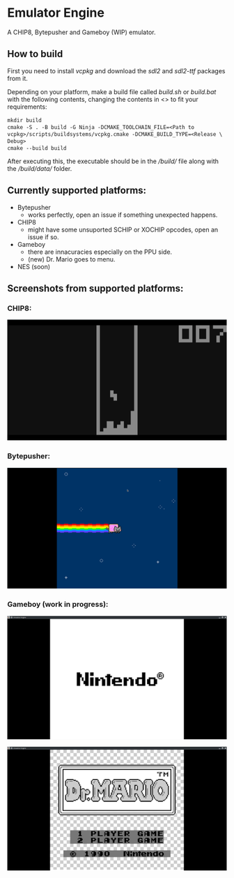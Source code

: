 # Emulator Engine

A CHIP8, Bytepusher and Gameboy (WIP) emulator.

## How to build

First you need to install *vcpkg* and download the *sdl2* and *sdl2-ttf* packages from it.

Depending on your platform, make a build file called *build.sh* or *build.bat* with the following contents, changing the contents in <> to fit your requirements:

```shell
mkdir build
cmake -S . -B build -G Ninja -DCMAKE_TOOLCHAIN_FILE=<Path to vcpkg>/scripts/buildsystems/vcpkg.cmake -DCMAKE_BUILD_TYPE=<Release \ Debug>
cmake --build build
```

After executing this, the executable should be in the */build/* file along with the */build/data/* folder.

## Currently supported platforms:
- Bytepusher
    - works perfectly, open an issue if something unexpected happens.
- CHIP8 
    - might have some unsuported SCHIP or XOCHIP opcodes, open an issue if so.
- Gameboy
    - there are innacuracies especially on the PPU side.
    - (new) Dr. Mario goes to menu.
- NES (soon)

## Screenshots from supported platforms:

### CHIP8:

![CHIP8 Tetris](https://raw.githubusercontent.com/bustatu/EmulatorEngine/main/github-images/chip8-tetris.png?raw=true)

### Bytepusher:

![Bytepusher Nyan Cat](https://raw.githubusercontent.com/bustatu/EmulatorEngine/main/github-images/bp-nyan.png?raw=true)

### Gameboy (work in progress):

![Gameboy Boot ROM](https://raw.githubusercontent.com/bustatu/EmulatorEngine/main/github-images/gb-bootrom.png?raw=true)

![Gameboy Dr Mario menu](https://raw.githubusercontent.com/bustatu/EmulatorEngine/main/github-images/gb-dr-mario-splash.png?raw=true)

